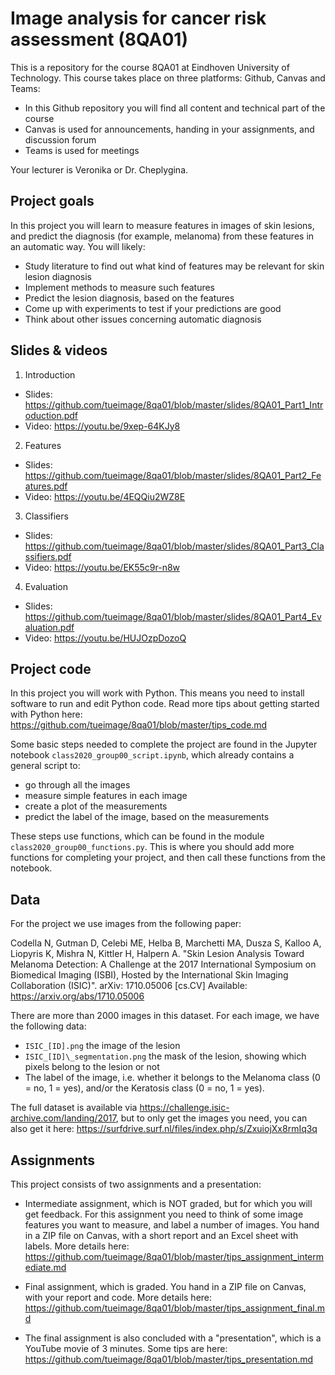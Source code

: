 # Image analysis for cancer risk assessment (8QA01)

This is a repository for the course 8QA01 at Eindhoven University of Technology. This course takes place on three platforms: Github, Canvas and Teams:

* In this Github repository you will find all content and technical part of the course
* Canvas is used for announcements, handing in your assignments, and discussion forum
* Teams is used for meetings 

Your lecturer is Veronika or Dr. Cheplygina. 

## Project goals

In this project you will learn to measure features in images of skin lesions, and predict the diagnosis (for example, melanoma) from these features in an automatic way. You will likely:
* Study literature to find out what kind of features may be relevant for skin lesion diagnosis
* Implement methods to measure such features
* Predict the lesion diagnosis, based on the features
* Come up with experiments to test if your predictions are good
* Think about other issues concerning automatic diagnosis

## Slides & videos

1. Introduction
* Slides: https://github.com/tueimage/8qa01/blob/master/slides/8QA01_Part1_Introduction.pdf
* Video: https://youtu.be/9xep-64KJy8 

2. Features
* Slides: https://github.com/tueimage/8qa01/blob/master/slides/8QA01_Part2_Features.pdf
* Video: https://youtu.be/4EQQiu2WZ8E

3. Classifiers
* Slides: https://github.com/tueimage/8qa01/blob/master/slides/8QA01_Part3_Classifiers.pdf
* Video: https://youtu.be/EK55c9r-n8w

4. Evaluation
* Slides: https://github.com/tueimage/8qa01/blob/master/slides/8QA01_Part4_Evaluation.pdf
* Video: https://youtu.be/HUJOzpDozoQ


## Project code

In this project you will work with Python. This means you need to install software to run and edit Python code. Read more tips about getting started with Python here: https://github.com/tueimage/8qa01/blob/master/tips_code.md 

Some basic steps needed to complete the project are found in the Jupyter notebook `class2020_group00_script.ipynb`, which already contains a general script to: 

* go through all the images
* measure simple features in each image
* create a plot of the measurements
* predict the label of the image, based on the measurements

These steps use functions, which can be found in the module `class2020_group00_functions.py`. This is where you should add more functions for completing your project, and then call these functions from the notebook. 

## Data

For the project we use images from the following paper:

Codella N, Gutman D, Celebi ME, Helba B, Marchetti MA, Dusza S, Kalloo A, Liopyris K, Mishra N, Kittler H, Halpern A. "Skin Lesion Analysis Toward Melanoma Detection: A Challenge at the 2017 International Symposium on Biomedical Imaging (ISBI), Hosted by the International Skin Imaging Collaboration (ISIC)". arXiv: 1710.05006 [cs.CV] Available: https://arxiv.org/abs/1710.05006


There are more than 2000 images in this dataset. For each image, we have the following data:

*	`ISIC_[ID].png` the image of the lesion
*	`ISIC_[ID]\_segmentation.png` the mask of the lesion, showing which pixels belong to the lesion or not
* The label of the image, i.e. whether it belongs to the Melanoma class (0 = no, 1 = yes), and/or the Keratosis class (0 = no, 1 = yes). 

The full dataset is available via https://challenge.isic-archive.com/landing/2017, but to only get the images you need, you can also get it here: https://surfdrive.surf.nl/files/index.php/s/ZxuiojXx8rmIq3q 


## Assignments

This project consists of two assignments and a presentation:

* Intermediate assignment, which is NOT graded, but for which you will get feedback. For this assignment you need to think of some image features you want to measure, and label a number of images. You hand in a ZIP file on Canvas, with a short report and an Excel sheet with labels. More details here: https://github.com/tueimage/8qa01/blob/master/tips_assignment_intermediate.md

* Final assignment, which is graded. You hand in a ZIP file on Canvas, with your report and code. More details here: https://github.com/tueimage/8qa01/blob/master/tips_assignment_final.md

* The final assignment is also concluded with a "presentation", which is a YouTube movie of 3 minutes. Some tips are here: https://github.com/tueimage/8qa01/blob/master/tips_presentation.md

